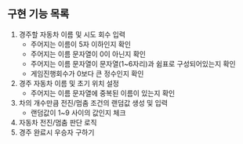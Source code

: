 ## 구현 기능 목록

1. 경주할 자동차 이름 및 시도 회수 입력
    - 주어지는 이름이 5자 이하인지 확인
    - 주어지는 이름 문자열이 0이 아닌지 확인
    - 주어지는 이름 문자열이 문자열(1~6자리)과 쉼표로 구성되어있는지 확인 
    - 게임진행회수가 0보다 큰 정수인지 확인
2. 경주 자동차 이름 및 초기 위치 설정
    - 주어지는 이름 문자열에 중복된 이름이 있는지 확인
3. 차의 개수만큼 전진/멈춤 조건의 랜덤값 생성 및 입력
   - 랜덤값이 1~9 사이의 값인지 체크
4. 자동차 전진/멈춤 판단 로직
5. 경주 완료시 우승자 구하기